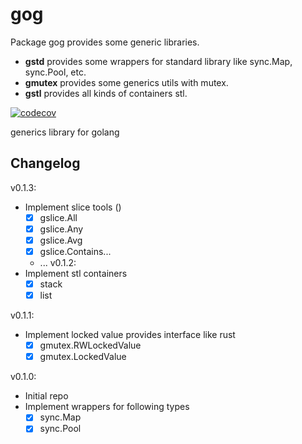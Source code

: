 # gog

Package gog provides some generic libraries.

- **gstd** provides some wrappers for standard library like sync.Map, sync.Pool, etc.
- **gmutex** provides some generics utils with mutex.
- **gstl** provides all kinds of containers stl.

[![codecov](https://codecov.io/gh/dashjay/gog/graph/badge.svg?token=QWD9F9EO1L)](https://codecov.io/gh/dashjay/gog)

generics library for golang


## Changelog

v0.1.3:
- Implement slice tools ()
  - [x] gslice.All
  - [x] gslice.Any
  - [x] gslice.Avg
  - [x] gslice.Contains...
  - ...
v0.1.2:
- Implement stl containers
  - [x] stack
  - [x] list

v0.1.1:
- Implement locked value provides interface like rust
  - [x] gmutex.RWLockedValue
  - [x] gmutex.LockedValue

v0.1.0:
- Initial repo
- Implement wrappers for following types
  - [x] sync.Map
  - [x] sync.Pool
